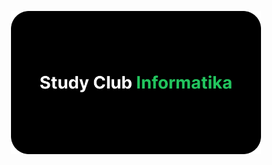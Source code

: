 <p align="center"><a href="https://laravel.com" target="_blank"><img src="/storage/sci-card-black.png" width="400" alt="Laravel Logo"></a></p>
